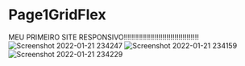 # Page1GridFlex
MEU PRIMEIRO SITE RESPONSIVO!!!!!!!!!!!!!!!!!!!!!!!!!!!!!!!!!!!!! 
![Screenshot 2022-01-21 234247](https://user-images.githubusercontent.com/77131275/150621894-67052932-4a80-435d-8ab0-40c3b0f444e8.jpg)
![Screenshot 2022-01-21 234159](https://user-images.githubusercontent.com/77131275/150621896-177c4af6-27b0-43e0-9720-999daef30894.jpg)
![Screenshot 2022-01-21 234229](https://user-images.githubusercontent.com/77131275/150621897-3df33c73-70b1-41d0-ac18-dca40eb50ac5.jpg)

